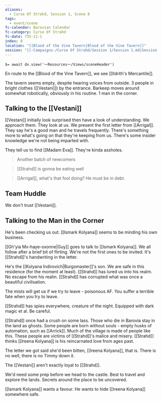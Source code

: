 ```yaml
---
aliases:
  - Curse Of Strahd, Session 1, Scene 8
tags:
  - event/scene
fc-calendar: Barovian Calendar
fc-category: Curse Of Strahd
fc-date: 735-11-1
index: 8
location: "[[Blood of the Vine Tavern|Blood of the Vine Tavern]]"
session: "[[-Campaigns-/Curse Of Strahd/Session 1/Session 1.md|Session 1]]"
---
```


`$= await dv.view('一Resources一/Views/sceneHeader')`

En route to the [[Blood of the Vine Tavern]], we see [[Ildrith's Mercantile]].

The tavern seems empty, despite hearing voices from outside. 3 people in bright clothes ([[Vestani]]) by the entrance. Barkeep moves around somewhat robotically, obviously in his routine. 1 man in the corner.

## Talking to the [[Vestani]]

[[Vestani]] initially look surprised then have a look of understanding. We approach them. They look at us. We present the first letter from [[Arrigal]]. They say he's a good man and he travels frequently. There's something more to what's going on that they're keeping from us. There's some insider knowledge we're not being imparted with.

They tell us to find [[Madam Eva]]. They're kinda assholes.

> Another batch of newcomers

> [[Strahd]] is gonna be eating well

> [[Arrigal]], what's that fool doing? He must be in debt.

## Team Huddle

We don't trust [[Vestani]].

## Talking to the Man in the Corner

He's been checking us out. [[Ismark Kolyana]] seems to be minding his own business.

[[Gh'yia Mx-haye-sxonne|Guy]] goes to talk to [[Ismark Kolyana]]. We all follow after a brief bit of flirting. We're not the first ones to be invited. It's [[Strahd]]'s handwriting in the letter.

He's the [[Kolyana Indirovich|Burgomaster]]'s son. We are safe in this residence (for the moment at least). [[Strahd]] has lured us into his realm. No escape from his realm. [[Strahd]] has corrupted what was once a beautiful civilisation.

The mists will get us if we try to leave - poisonous AF. You suffer a terrible fate when you try to leave.

[[Strahd]] has spies everywhere, creature of the night. Equipped with dark magic et al. Be careful.

[[Strahd]] once had a crush on some lass. Those who die in Barovia stay in the land as ghosts. Some people are born without souls - empty husks of automation, such as [[Arrick]]. Much of the village is made of people like this. These people are victims of [[Strahd]]'s malice and misery. [[Strahd]] thinks [[Ireena Kolyana]] is his reincarnated love from ages past.

The letter we got said she'd been bitten, [[Ireena Kolyana]], that is. There is no well, there is no Timmy down it.

The [[Vestani]] aren't exactly loyal to [[Strahd]].

We'd need some prep before we head to the castle. Best to travel and explore the lands. Secrets around the place to be uncovered.

[[Ismark Kolyana]] wants a favour. He wants to hide [[Ireena Kolyana]] somewhere safe.
